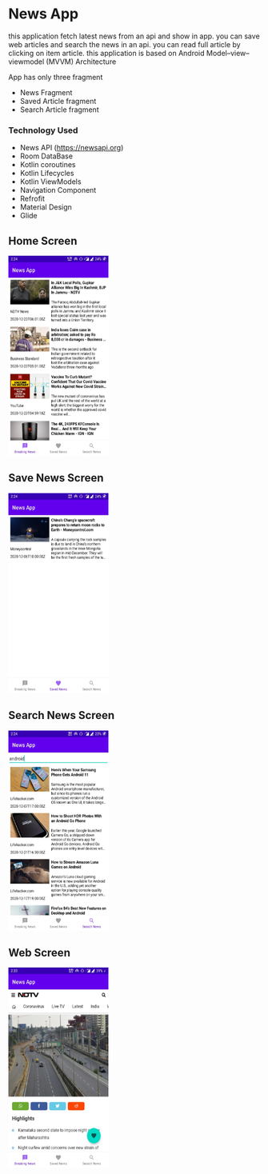 # News App

this application fetch latest news from an api and show in app.
you can save web articles and search the news in an api.
you can read full article by clicking on item article.
this application is based on Android Model–view–viewmodel (MVVM) Architecture

App has only three fragment
  - News Fragment
  - Saved Article fragment
  - Search Article fragment


### Technology Used

* News API (https://newsapi.org)
* Room DataBase
* Kotlin coroutines
* Kotlin Lifecycles
* Kotlin ViewModels
* Navigation Component
* Refrofit
* Material Design
* Glide



## Home Screen 
   
<img src="https://github.com/i-likekapil/MVVM-NewsApp/blob/main/Images/news.jpeg" width="200" height="400">
  
    

## Save News Screen 
  
<img src="https://github.com/i-likekapil/MVVM-NewsApp/blob/main/Images/save.jpeg" width="200" height="400">
  
    
      
## Search News Screen 
    
<img src="https://github.com/i-likekapil/MVVM-NewsApp/blob/main/Images/search.jpeg" width="200" height="400">
    
    

## Web Screen 
  
    
<img src="https://github.com/i-likekapil/MVVM-NewsApp/blob/main/Images/web.jpeg" width="200" height="400">
